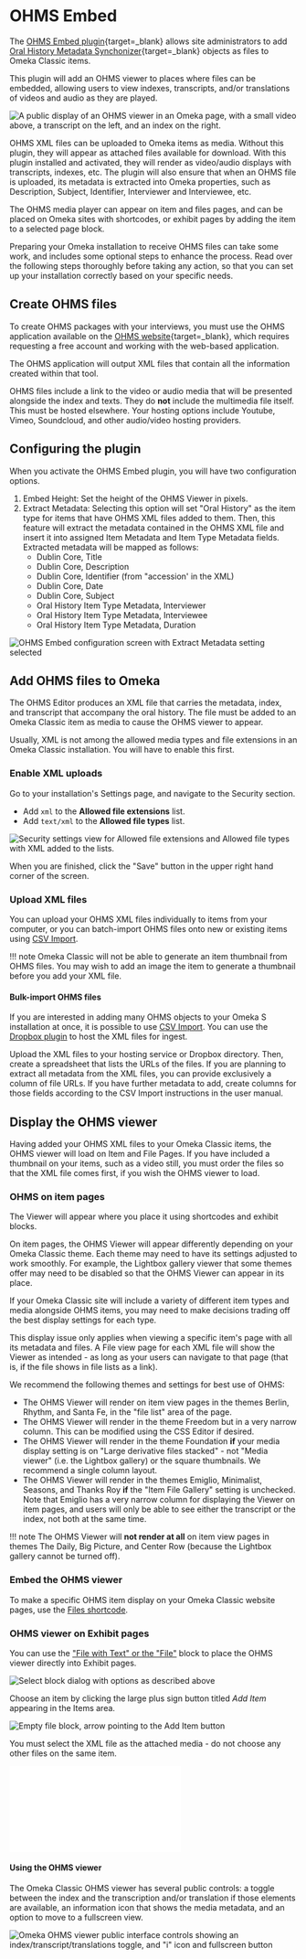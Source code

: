 # OHMS Embed

The [OHMS Embed plugin](https://omeka.org/classic/plugins/OhmsEmbed/){target=_blank} allows site administrators to add [Oral History Metadata Synchonizer](https://www.oralhistoryonline.org/){target=_blank} objects as files to Omeka Classic items.

This plugin will add an OHMS viewer to places where files can be embedded, allowing users to view indexes, transcripts, and/or translations of videos and audio as they are played. 

![A public display of an OHMS viewer in an Omeka page, with a small video above, a transcript on the left, and an index on the right.](../doc_files/plugin_images/ohms_public.png)

OHMS XML files can be uploaded to Omeka items as media. Without this plugin, they will appear as attached files available for download. With this plugin installed and activated, they will render as video/audio displays with transcripts, indexes, etc. The plugin will also ensure that when an OHMS file is uploaded, its metadata is extracted into Omeka properties, such as Description, Subject, Identifier, Interviewer and Interviewee, etc. 

The OHMS media player can appear on item and files pages, and can be placed on Omeka sites with shortcodes, or exhibit pages by adding the item to a selected page block.

Preparing your Omeka installation to receive OHMS files can take some work, and includes some optional steps to enhance the process. Read over the following steps thoroughly before taking any action, so that you can set up your installation correctly based on your specific needs. 

## Create OHMS files

To create OHMS packages with your interviews, you must use the OHMS application available on the [OHMS website](https://www.oralhistoryonline.org/){target=_blank}, which requires requesting a free account and working with the web-based application. 

The OHMS application will output XML files that contain all the information created within that tool. 

OHMS files include a link to the video or audio media that will be presented alongside the index and texts. They do **not** include the multimedia file itself. This must be hosted elsewhere. Your hosting options include Youtube, Vimeo, Soundcloud, and other audio/video hosting providers.

## Configuring the plugin

When you activate the OHMS Embed plugin, you will have two configuration options.

1. Embed Height: Set the height of the OHMS Viewer in pixels.
2. Extract Metadata: Selecting this option will set "Oral History" as the item type for items that have OHMS XML files added to them. Then, this feature will extract the metadata contained in the OHMS XML file and insert it into assigned Item Metadata and Item Type Metadata fields. Extracted metadata will be mapped as follows:
    - Dublin Core, Title
    - Dublin Core, Description
    - Dublin Core, Identifier (from "accession' in the XML)
    - Dublin Core, Date
    - Dublin Core, Subject
    - Oral History Item Type Metadata, Interviewer
    - Oral History Item Type Metadata, Interviewee
    - Oral History Item Type Metadata, Duration

![OHMS Embed configuration screen with Extract Metadata setting selected](../doc_files/plugin_images/ohms_configuration.png)

## Add OHMS files to Omeka

The OHMS Editor produces an XML file that carries the metadata, index, and transcript that accompany the oral history. The file must be added to an Omeka Classic item as media to cause the OHMS viewer to appear. 

Usually, XML is not among the allowed media types and file extensions in an Omeka Classic installation. You will have to enable this first. 

### Enable XML uploads

Go to your installation's Settings page, and navigate to the Security section. 

- Add `xml` to the **Allowed file extensions** list. 
- Add `text/xml` to the **Allowed file types** list.

![Security settings view for Allowed file extensions and Allowed file types with XML added to the lists.](../doc_files/plugin_images/xml_extension_type_settings.png)

When you are finished, click the "Save" button in the upper right hand corner of the screen.

### Upload XML files

You can upload your OHMS XML files individually to items from your computer, or you can batch-import OHMS files onto new or existing items using [CSV Import](CSV_Import.md). 

!!! note
	Omeka Classic will not be able to generate an item thumbnail from OHMS files. You may wish to add an image the item to generate a thumbnail before you add your XML file.

#### Bulk-import OHMS files

If you are interested in adding many OHMS objects to your Omeka S installation at once, it is possible to use [CSV Import](CSV_Import.md). You can use the [Dropbox plugin](Dropbox.md) to host the XML files for ingest.

Upload the XML files to your hosting service or Dropbox directory. Then, create a spreadsheet that lists the URLs of the files. If you are planning to extract all metadata from the XML files, you can provide exclusively a column of file URLs. If you have further metadata to add, create columns for those fields according to the CSV Import instructions in the user manual. 

## Display the OHMS viewer

Having added your OHMS XML files to your Omeka Classic items, the OHMS viewer will load on Item and File Pages. If you have included a thumbnail on your items, such as a video still, you must order the files so that the XML file comes first, if you wish the OHMS viewer to load. 

### OHMS on item pages

The Viewer will appear where you place it using shortcodes and exhibit blocks. 

On item pages, the OHMS Viewer will appear differently depending on your Omeka Classic theme. Each theme may need to have its settings adjusted to work smoothly. For example, the Lightbox gallery viewer that some themes offer may need to be disabled so that the OHMS Viewer can appear in its place. 

If your Omeka Classic site will include a variety of different item types and media alongside OHMS items, you may need to make decisions trading off the best display settings for each type. 

This display issue only applies when viewing a specific item's page with all its metadata and files. A File view page for each XML file will show the Viewer as intended - as long as your users can navigate to that page (that is, if the file shows in file lists as a link). 

We recommend the following themes and settings for best use of OHMS:

- The OHMS Viewer will render on item view pages in the themes Berlin, Rhythm, and Santa Fe, in the "file list" area of the page. 
- The OHMS Viewer will render in the theme Freedom but in a very narrow column. This can be modified using the CSS Editor if desired. 
- The OHMS Viewer will render in the theme Foundation __if__ your media display setting is on "Large derivative files stacked" - not "Media viewer" (i.e. the Lightbox gallery) or the square thumbnails. We recommend a single column layout.
- The OHMS Viewer will render in the themes Emiglio, Minimalist, Seasons, and Thanks Roy __if__ the "Item File Gallery" setting is unchecked. Note that Emiglio has a very narrow column for displaying the Viewer on item pages, and users will only be able to see either the transcript or the index, not both at the same time. 

!!! note
	The OHMS Viewer will __not render at all__ on item view pages in themes The Daily, Big Picture, and Center Row (because the Lightbox gallery cannot be turned off). 

### Embed the OHMS viewer

To make a specific OHMS item display on your Omeka Classic website pages, use the [Files shortcode](../Content/Shortcodes.md#file). 

### OHMS viewer on Exhibit pages

You can use the ["File with Text" or the "File"](https://omeka.org/classic/docs/Plugins/ExhibitBuilder/#content) block to place the OHMS viewer directly into Exhibit pages. 

![Select block dialog with options as described above](../doc_files/plugin_images/eb_selectblock.png)

Choose an item by clicking the large plus sign button titled _Add Item_ appearing in the Items area.

![Empty file block, arrow pointing to the Add Item button](../doc_files/plugin_images/eb_additem1.png)

You must select the XML file as the attached media - do not choose any other files on the same item. 

![Omeka Classsic exhibit page with a file and text block containing an OHMS embed](../doc_files/plugin_images/ohms_embed_file_text_block.md)

#### Using the OHMS viewer

The Omeka Classic OHMS viewer has several public controls: a toggle between the index and the transcription and/or translation if those elements are available, an information icon that shows the media metadata, and an option to move to a fullscreen view.

![Omeka OHMS viewer public interface controls showing an index/transcript/translations toggle, and "i" icon and fullscreen button](../doc_files/plugin_images/ohmsembed_public_controllers.png)


